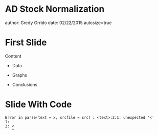 AD Stock Normalization
========================================================
author: Gredy Grrido
date: 02/22/2015
autosize=true

First Slide
========================================================

Content

- Data

- Graphs

- Conclusions

Slide With Code
========================================================





```
Error in parse(text = x, srcfile = src) : <text>:2:1: unexpected '<'
1: 
2: <
   ^
```
